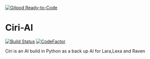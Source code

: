 [![Gitpod Ready-to-Code](https://img.shields.io/badge/Gitpod-Ready--to--Code-blue?logo=gitpod)](https://gitpod.io/#https://github.com/watchdog1023/Ciri-AI) 

# Ciri-AI
[![Build Status](https://travis-ci.org/watchdog1023/Ciri-AI.svg?branch=master)](https://travis-ci.org/watchdog1023/Ciri-AI)
[![CodeFactor](https://www.codefactor.io/repository/github/watchdog1023/ciri-ai/badge/master)](https://www.codefactor.io/repository/github/watchdog1023/ciri-ai/overview/master)
 
 Ciri is an AI build in Python as a back up AI for Lara,Lexa and Raven
